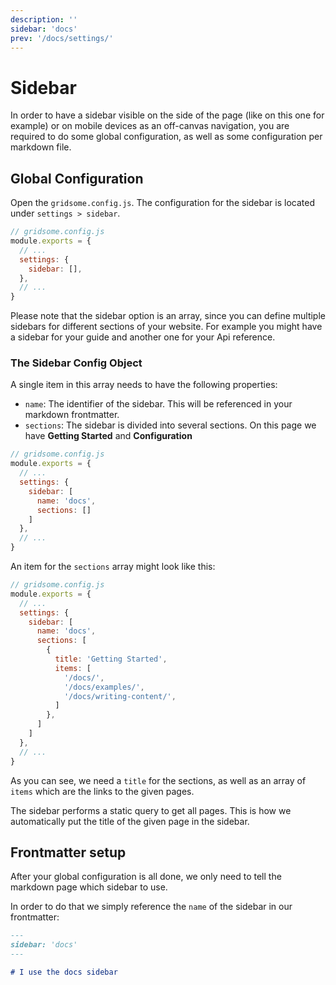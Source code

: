 ```yaml
---
description: ''
sidebar: 'docs'
prev: '/docs/settings/'
---
```


# Sidebar

In order to have a sidebar visible on the side of the page (like on this one for example) or on mobile devices as an off-canvas navigation, you are required to do some global configuration, as well as some configuration per markdown file.

## Global Configuration

Open the `gridsome.config.js`. The configuration for the sidebar is located under `settings > sidebar`.

```js
// gridsome.config.js
module.exports = {
  // ...
  settings: {
    sidebar: [],
  },
  // ...
}
```

Please note that the sidebar option is an array, since you can define multiple sidebars for different sections of your website. For example you might have a sidebar for your guide and another one for your Api reference.

### The Sidebar Config Object

A single item in this array needs to have the following properties:

- `name`: The identifier of the sidebar. This will be referenced in your markdown frontmatter.
- `sections`: The sidebar is divided into several sections. On this page we have **Getting Started** and **Configuration**

```js
// gridsome.config.js
module.exports = {
  // ...
  settings: {
    sidebar: [
      name: 'docs',
      sections: []
    ]
  },
  // ...
}
```

An item for the `sections` array might look like this:

```js
// gridsome.config.js
module.exports = {
  // ...
  settings: {
    sidebar: [
      name: 'docs',
      sections: [
        {
          title: 'Getting Started',
          items: [
            '/docs/',
            '/docs/examples/',
            '/docs/writing-content/',
          ]
        },
      ]
    ]
  },
  // ...
}
```

As you can see, we need a `title` for the sections, as well as an array of `items` which are the links to the given pages.

The sidebar performs a static query to get all pages. This is how we automatically put the title of the given page in the sidebar.

## Frontmatter setup

After your global configuration is all done, we only need to tell the markdown page which sidebar to use.

In order to do that we simply reference the `name` of the sidebar in our frontmatter:

```md
---
sidebar: 'docs'
---

# I use the docs sidebar
```
